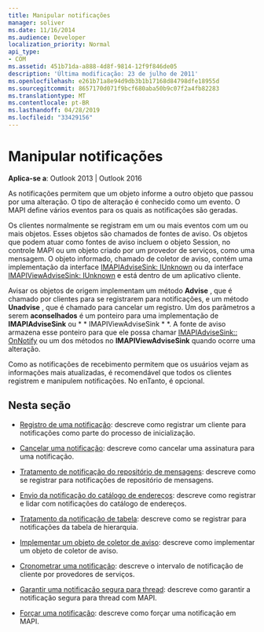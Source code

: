 ```yaml
---
title: Manipular notificações
manager: soliver
ms.date: 11/16/2014
ms.audience: Developer
localization_priority: Normal
api_type:
- COM
ms.assetid: 451b71da-a888-4d8f-9814-12f9f846de05
description: 'Última modificação: 23 de julho de 2011'
ms.openlocfilehash: e261b71a8e94d9db3b1b17168d84798dfe18955d
ms.sourcegitcommit: 8657170d071f9bcf680aba50b9c07f2a4fb82283
ms.translationtype: MT
ms.contentlocale: pt-BR
ms.lasthandoff: 04/28/2019
ms.locfileid: "33429156"
---
```

# <a name="handling-notifications"></a>Manipular notificações

**Aplica-se a**: Outlook 2013 | Outlook 2016 
  
As notificações permitem que um objeto informe a outro objeto que passou por uma alteração. O tipo de alteração é conhecido como um evento. O MAPI define vários eventos para os quais as notificações são geradas. 
  
Os clientes normalmente se registram em um ou mais eventos com um ou mais objetos. Esses objetos são chamados de fontes de aviso. Os objetos que podem atuar como fontes de aviso incluem o objeto Session, no controle MAPI ou um objeto criado por um provedor de serviços, como uma mensagem. O objeto informado, chamado de coletor de aviso, contém uma implementação da interface [IMAPIAdviseSink: IUnknown](imapiadvisesinkiunknown.md) ou da interface [IMAPIViewAdviseSink: IUnknown](imapiviewadvisesinkiunknown.md) e está dentro de um aplicativo cliente. 
  
Avisar os objetos de origem implementam um método **Advise** , que é chamado por clientes para se registrarem para notificações, e um método **Unadvise** , que é chamado para cancelar um registro. Um dos parâmetros a serem **aconselhados** é um ponteiro para uma implementação de **IMAPIAdviseSink** ou * * IMAPIViewAdviseSink * *. A fonte de aviso armazena esse ponteiro para que ele possa chamar [IMAPIAdviseSink:: OnNotify](imapiadvisesink-onnotify.md) ou um dos métodos no **IMAPIViewAdviseSink** quando ocorre uma alteração. 
  
Como as notificações de recebimento permitem que os usuários vejam as informações mais atualizadas, é recomendável que todos os clientes registrem e manipulem notificações. No enTanto, é opcional.
  
## <a name="in-this-section"></a>Nesta seção

- [Registro de uma notificação](registering-for-a-notification.md): descreve como registrar um cliente para notificações como parte do processo de inicialização.
    
- [Cancelar uma notificação](canceling-a-notification.md): descreve como cancelar uma assinatura para uma notificação.
    
- [Tratamento de notificação do repositório de mensagens](handling-message-store-notification.md): descreve como se registrar para notificações de repositório de mensagens.
    
- [Envio da notificação do catálogo de endereços](handing-address-book-notification.md): descreve como registrar e lidar com notificações do catálogo de endereços.
    
- [Tratamento da notificação de tabela](handling-table-notification.md): descreve como se registrar para notificações da tabela de hierarquia.
    
- [Implementar um objeto de coletor de aviso](implementing-an-advise-sink-object.md): descreve como implementar um objeto de coletor de aviso.
    
- [Cronometrar uma notificação](timing-a-notification.md): descreve o intervalo de notificação de cliente por provedores de serviços.
    
- [Garantir uma notificação segura para thread](ensuring-a-thread-safe-notification.md): descreve como garantir a notificação segura para thread com MAPI.
    
- [Forçar uma notificação](forcing-a-notification.md): descreve como forçar uma notificação em MAPI.
    

